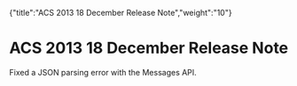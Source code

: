 {"title":"ACS 2013 18 December Release Note","weight":"10"} 

# ACS 2013 18 December Release Note

Fixed a JSON parsing error with the Messages API.